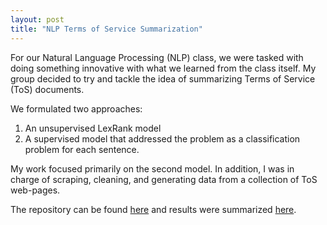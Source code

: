 ```yaml
---
layout: post
title: "NLP Terms of Service Summarization"
---
```


For our Natural Language Processing (NLP) class, we were tasked with doing something innovative with what we learned from the class itself. 
My group decided to try and tackle the idea of summarizing Terms of Service (ToS) documents.

We formulated two approaches:

  1. An unsupervised LexRank model
  2. A supervised model that addressed the problem as a classification problem for each sentence.

My work focused primarily on the second model. In addition, I was in charge of scraping, cleaning, and generating data from a collection of ToS web-pages.

The repository can be found [here](https://github.com/jhong16/NLP-TOS-Summarization) and results were summarized [here](/static/pdf/projects/2019S-CSCI-4130-final-project.pdf).